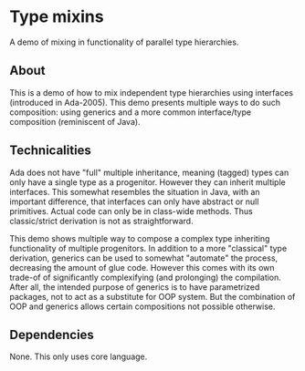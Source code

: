 # Type mixins
A demo of mixing in functionality of parallel type hierarchies.

## About
This is a demo of how to mix independent type hierarchies using interfaces (introduced
in Ada-2005). This demo presents multiple ways to do such composition: using generics
and a more common interface/type composition (reminiscent of Java).

## Technicalities
Ada does not have "full" multiple inheritance, meaning (tagged) types can only have a single
type as a progenitor. However they can inherit multiple interfaces. This somewhat resembles
the situation in Java, with an important difference, that interfaces can only have abstract
or null primitives. Actual code can only be in class-wide methods. Thus classic/strict
derivation is not as straightforward.

This demo shows multiple way to compose a complex type inheriting functionality of multiple
progenitors. In addition to a more "classical" type derivation, generics can be used to
somewhat "automate" the process, decreasing the amount of glue code. However this comes with
its own trade-of of significantly complexifying (and prolonging) the compilation. After all,
the intended purpose of generics is to have parametrized packages, not to act as a substitute
for OOP system. But the combination of OOP and generics allows certain compositions not
possible otherwise.

## Dependencies
None. This only uses core language.
